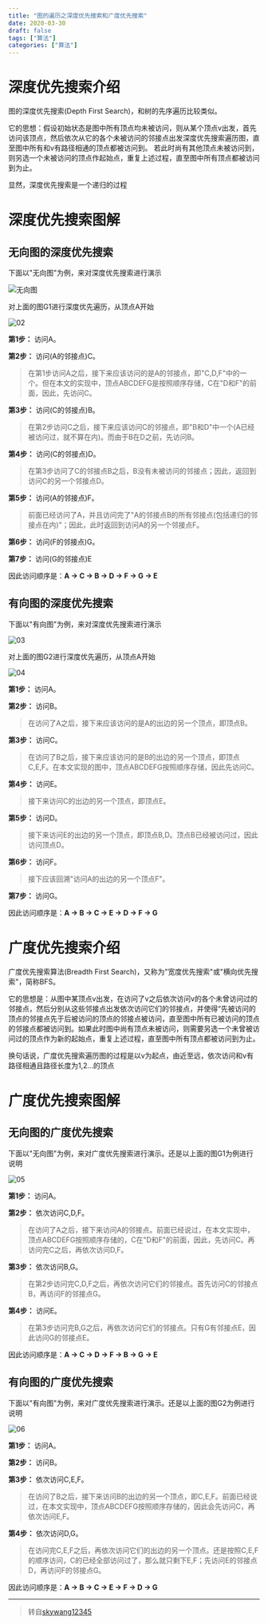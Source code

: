 ```yaml
---
title: "图的遍历之深度优先搜索和广度优先搜索"
date: 2020-03-30
draft: false
tags: ["算法"]
categories: ["算法"]
---
```


# 深度优先搜索介绍

图的深度优先搜索(Depth First Search)，和树的先序遍历比较类似。

它的思想：假设初始状态是图中所有顶点均未被访问，则从某个顶点v出发，首先访问该顶点，然后依次从它的各个未被访问的邻接点出发深度优先搜索遍历图，直至图中所有和v有路径相通的顶点都被访问到。 若此时尚有其他顶点未被访问到，则另选一个未被访问的顶点作起始点，重复上述过程，直至图中所有顶点都被访问到为止。

显然，深度优先搜索是一个递归的过程

# 深度优先搜索图解
## 无向图的深度优先搜索
下面以"无向图"为例，来对深度优先搜索进行演示

![无向图](http://cdn.image.wjunz.com/01_1585560572562.jpg)

对上面的图G1进行深度优先遍历，从顶点A开始

![02](http://cdn.image.wjunz.com/02_1585560597164.jpg)

**第1步：** 访问A。

**第2步：** 访问(A的邻接点)C。
>在第1步访问A之后，接下来应该访问的是A的邻接点，即"C,D,F"中的一个。但在本文的实现中，顶点ABCDEFG是按照顺序存储，C在"D和F"的前面，因此，先访问C。

**第3步：** 访问(C的邻接点)B。
>在第2步访问C之后，接下来应该访问C的邻接点，即"B和D"中一个(A已经被访问过，就不算在内)。而由于B在D之前，先访问B。

**第4步：** 访问(C的邻接点)D。
>在第3步访问了C的邻接点B之后，B没有未被访问的邻接点；因此，返回到访问C的另一个邻接点D。

**第5步：** 访问(A的邻接点)F。
>前面已经访问了A，并且访问完了"A的邻接点B的所有邻接点(包括递归的邻接点在内)"；因此，此时返回到访问A的另一个邻接点F。

**第6步：** 访问(F的邻接点)G。

**第7步：** 访问(G的邻接点)E

因此访问顺序是：**A -> C -> B -> D -> F -> G -> E**

## 有向图的深度优先搜索

下面以"有向图"为例，来对深度优先搜索进行演示

![03](http://cdn.image.wjunz.com/03_1585560597151.jpg)

对上面的图G2进行深度优先遍历，从顶点A开始

![04](http://cdn.image.wjunz.com/04_1585560594922.jpg)

**第1步：** 访问A。

**第2步：** 访问B。
>在访问了A之后，接下来应该访问的是A的出边的另一个顶点，即顶点B。

**第3步：** 访问C。
>在访问了B之后，接下来应该访问的是B的出边的另一个顶点，即顶点C,E,F。在本文实现的图中，顶点ABCDEFG按照顺序存储，因此先访问C。

**第4步：** 访问E。
>接下来访问C的出边的另一个顶点，即顶点E。

**第5步：** 访问D。
>接下来访问E的出边的另一个顶点，即顶点B,D。顶点B已经被访问过，因此访问顶点D。

**第6步：** 访问F。
>接下应该回溯"访问A的出边的另一个顶点F"。

**第7步：** 访问G。

因此访问顺序是：**A -> B -> C -> E -> D -> F -> G**

# 广度优先搜索介绍

广度优先搜索算法(Breadth First Search)，又称为"宽度优先搜索"或"横向优先搜索"，简称BFS。

它的思想是：从图中某顶点v出发，在访问了v之后依次访问v的各个未曾访问过的邻接点，然后分别从这些邻接点出发依次访问它们的邻接点，并使得“先被访问的顶点的邻接点先于后被访问的顶点的邻接点被访问，直至图中所有已被访问的顶点的邻接点都被访问到。如果此时图中尚有顶点未被访问，则需要另选一个未曾被访问过的顶点作为新的起始点，重复上述过程，直至图中所有顶点都被访问到为止。

换句话说，广度优先搜索遍历图的过程是以v为起点，由近至远，依次访问和v有路径相通且路径长度为1,2...的顶点

# 广度优先搜索图解

## 无向图的广度优先搜索

下面以"无向图"为例，来对广度优先搜索进行演示。还是以上面的图G1为例进行说明

![05](http://cdn.image.wjunz.com/05_1585560594934.jpg)

**第1步：** 访问A。

**第2步：** 依次访问C,D,F。
>在访问了A之后，接下来访问A的邻接点。前面已经说过，在本文实现中，顶点ABCDEFG按照顺序存储的，C在"D和F"的前面，因此，先访问C。再访问完C之后，再依次访问D,F。

**第3步：** 依次访问B,G。
>在第2步访问完C,D,F之后，再依次访问它们的邻接点。首先访问C的邻接点B，再访问F的邻接点G。

**第4步：** 访问E。
>在第3步访问完B,G之后，再依次访问它们的邻接点。只有G有邻接点E，因此访问G的邻接点E。

因此访问顺序是：**A -> C -> D -> F -> B -> G -> E**

## 有向图的广度优先搜索

下面以"有向图"为例，来对广度优先搜索进行演示。还是以上面的图G2为例进行说明

![06](http://cdn.image.wjunz.com/06_1585560594905.jpg)

**第1步：** 访问A。

**第2步：** 访问B。

**第3步：** 依次访问C,E,F。
>在访问了B之后，接下来访问B的出边的另一个顶点，即C,E,F。前面已经说过，在本文实现中，顶点ABCDEFG按照顺序存储的，因此会先访问C，再依次访问E,F。

**第4步：** 依次访问D,G。
>在访问完C,E,F之后，再依次访问它们的出边的另一个顶点。还是按照C,E,F的顺序访问，C的已经全部访问过了，那么就只剩下E,F；先访问E的邻接点D，再访问F的邻接点G。

因此访问顺序是：**A -> B -> C -> E -> F -> D -> G**


---

> 转自[skywang12345](https://www.cnblogs.com/skywang12345/p/3711483.html)